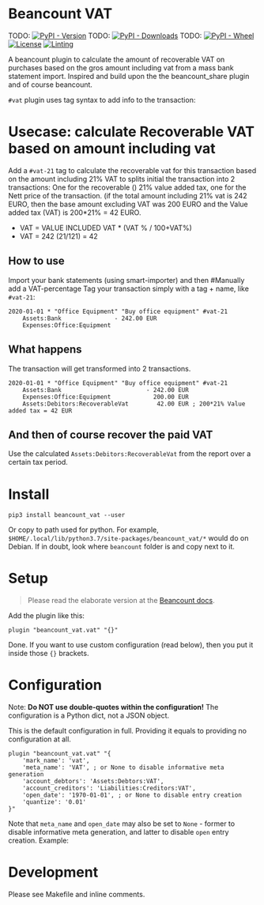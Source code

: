Beancount VAT
===============================================================================

TODO: [![PyPI - Version](https://img.shields.io/pypi/v/beancount_vat)](https://pypi.org/project/beancount-vat/)
TODO: [![PyPI - Downloads](https://img.shields.io/pypi/dm/beancount_vat)](https://pypi.org/project/beancount-share/)
TODO: [![PyPI - Wheel](https://img.shields.io/pypi/wheel/beancount_vat)](https://pypi.org/project/beancount-share/)
[![License](https://img.shields.io/pypi/l/beancount_vat)](https://choosealicense.com/licenses/agpl-3.0/)
[![Linting](https://img.shields.io/badge/code%20style-black-000000.svg)](https://github.com/psf/black)

A beancount plugin to calculate the amount of recoverable VAT on purchases based on the gros amount including vat from a mass bank statement import. Inspired and build upon the the beancount_share plugin and of course beancount.

`#vat` plugin uses tag syntax to add info to the transaction:

Usecase: calculate Recoverable VAT based on amount including vat
================================================================


Add a `#vat-21` tag to calculate the recoverable vat for this transaction based on the amount including 21% 
VAT to splits initial the transaction into 2 transactions: 
One for the recoverable () 21% value added tax, one for the Nett price of the transaction.
(if the total amount including 21% vat is 242 EURO, then the base amount excluding VAT was 200 EURO and the Value added tax (VAT) is 200*21% = 42 EURO. 

 - VAT = VALUE INCLUDED VAT * (VAT % / 100+VAT%) 
 - VAT = 242 (21/121) = 42


How to use
-----------------------------------------------------------------------

Import your bank statements (using smart-importer) and then #Manually add a VAT-percentage
Tag your transaction simply with a tag + name, like `#vat-21`:

```
2020-01-01 * "Office Equipment" "Buy office equipment" #vat-21
    Assets:Bank               - 242.00 EUR
    Expenses:Office:Equipment
```

What happens
-----------------------------------------------------------------------

The transaction will get transformed into 2 transactions. 

```
2020-01-01 * "Office Equipment" "Buy office equipment" #vat-21
    Assets:Bank                        - 242.00 EUR
    Expenses:Office:Equipment            200.00 EUR
    Assets:Debitors:RecoverableVat        42.00 EUR ; 200*21% Value added tax = 42 EUR
```


And then of course recover the paid VAT
-----------------------------------------------------------------------

Use the calculated `Assets:Debitors:RecoverableVat` from the report over a 
certain tax period.



Install
===============================================================================

```
pip3 install beancount_vat --user
```

Or copy to path used for python. For example, `$HOME/.local/lib/python3.7/site-packages/beancount_vat/*` would do on Debian. If in doubt, look where `beancount` folder is and copy next to it.








Setup
===============================================================================

> Please read the elaborate version at the [Beancount docs](https://docs.google.com/document/d/1MjSpGoJVdgyg8rhKD9otSKo4iSD2VkSYELMWDBbsBiU/edit).

Add the plugin like this:

```
plugin "beancount_vat.vat" "{}"
```

Done. If you want to use custom configuration (read below), then you put it inside those `{}` brackets.


Configuration
===============================================================================

Note: **Do NOT use double-quotes within the configuration!** The configuration is a Python dict, not a JSON object.

This is the default configuration in full. Providing it equals to providing no configuration at all.

```
plugin "beancount_vat.vat" "{
    'mark_name': 'vat',
    'meta_name': 'VAT', ; or None to disable informative meta generation
    'account_debtors': 'Assets:Debtors:VAT',
    'account_creditors': 'Liabilities:Creditors:VAT',
    'open_date': '1970-01-01', ; or None to disable entry creation
    'quantize': '0.01'
}"
```

Note that `meta_name` and `open_date` may also be set to `None` - former to disable informative meta generation, and latter to disable `open` entry creation. Example:



Development
===============================================================================

Please see Makefile and inline comments.
